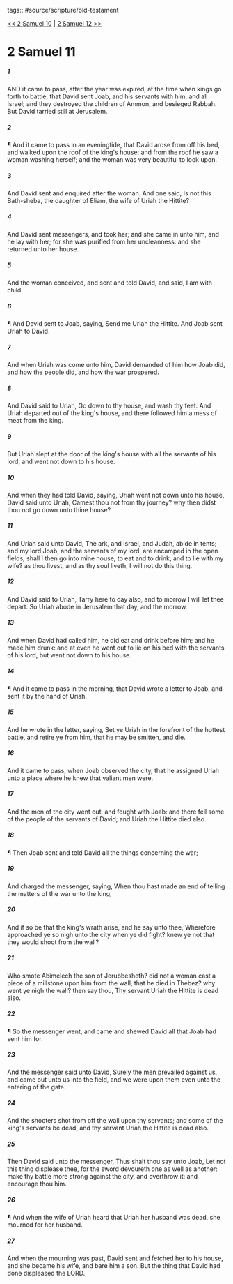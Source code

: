 tags:: #source/scripture/old-testament

[<< 2 Samuel 10](/Old_Testament/10_2_Samuel/2_Samuel_10.md) | [2 Samuel 12 >>](/Old_Testament/10_2_Samuel/2_Samuel_12.md)

# 2 Samuel 11

##### 1

AND it came to pass, after the year was expired, at the time when kings go forth to battle, that David sent Joab, and his servants with him, and all Israel; and they destroyed the children of Ammon, and besieged Rabbah. But David tarried still at Jerusalem.

##### 2

¶ And it came to pass in an eveningtide, that David arose from off his bed, and walked upon the roof of the king's house: and from the roof he saw a woman washing herself; and the woman was very beautiful to look upon.

##### 3

And David sent and enquired after the woman. And one said, Is not this Bath-sheba, the daughter of Eliam, the wife of Uriah the Hittite?

##### 4

And David sent messengers, and took her; and she came in unto him, and he lay with her; for she was purified from her uncleanness: and she returned unto her house.

##### 5

And the woman conceived, and sent and told David, and said, I am with child.

##### 6

¶ And David sent to Joab, saying, Send me Uriah the Hittite. And Joab sent Uriah to David.

##### 7

And when Uriah was come unto him, David demanded of him how Joab did, and how the people did, and how the war prospered.

##### 8

And David said to Uriah, Go down to thy house, and wash thy feet. And Uriah departed out of the king's house, and there followed him a mess of meat from the king.

##### 9

But Uriah slept at the door of the king's house with all the servants of his lord, and went not down to his house.

##### 10

And when they had told David, saying, Uriah went not down unto his house, David said unto Uriah, Camest thou not from thy journey? why then didst thou not go down unto thine house?

##### 11

And Uriah said unto David, The ark, and Israel, and Judah, abide in tents; and my lord Joab, and the servants of my lord, are encamped in the open fields; shall I then go into mine house, to eat and to drink, and to lie with my wife? as thou livest, and as thy soul liveth, I will not do this thing.

##### 12

And David said to Uriah, Tarry here to day also, and to morrow I will let thee depart. So Uriah abode in Jerusalem that day, and the morrow.

##### 13

And when David had called him, he did eat and drink before him; and he made him drunk: and at even he went out to lie on his bed with the servants of his lord, but went not down to his house.

##### 14

¶ And it came to pass in the morning, that David wrote a letter to Joab, and sent it by the hand of Uriah.

##### 15

And he wrote in the letter, saying, Set ye Uriah in the forefront of the hottest battle, and retire ye from him, that he may be smitten, and die.

##### 16

And it came to pass, when Joab observed the city, that he assigned Uriah unto a place where he knew that valiant men were.

##### 17

And the men of the city went out, and fought with Joab: and there fell some of the people of the servants of David; and Uriah the Hittite died also.

##### 18

¶ Then Joab sent and told David all the things concerning the war;

##### 19

And charged the messenger, saying, When thou hast made an end of telling the matters of the war unto the king,

##### 20

And if so be that the king's wrath arise, and he say unto thee, Wherefore approached ye so nigh unto the city when ye did fight? knew ye not that they would shoot from the wall?

##### 21

Who smote Abimelech the son of Jerubbesheth? did not a woman cast a piece of a millstone upon him from the wall, that he died in Thebez? why went ye nigh the wall? then say thou, Thy servant Uriah the Hittite is dead also.

##### 22

¶ So the messenger went, and came and shewed David all that Joab had sent him for.

##### 23

And the messenger said unto David, Surely the men prevailed against us, and came out unto us into the field, and we were upon them even unto the entering of the gate.

##### 24

And the shooters shot from off the wall upon thy servants; and some of the king's servants be dead, and thy servant Uriah the Hittite is dead also.

##### 25

Then David said unto the messenger, Thus shalt thou say unto Joab, Let not this thing displease thee, for the sword devoureth one as well as another: make thy battle more strong against the city, and overthrow it: and encourage thou him.

##### 26

¶ And when the wife of Uriah heard that Uriah her husband was dead, she mourned for her husband.

##### 27

And when the mourning was past, David sent and fetched her to his house, and she became his wife, and bare him a son. But the thing that David had done displeased the LORD.
